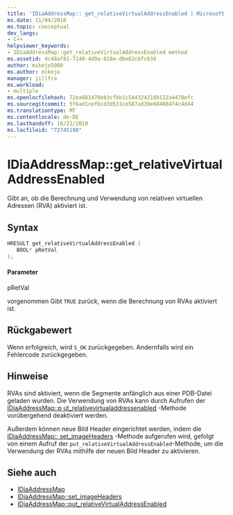 ```yaml
---
title: 'IDiaAddressMap:: get_relativeVirtualAddressEnabled | Microsoft-Dokumentation'
ms.date: 11/04/2016
ms.topic: conceptual
dev_langs:
- C++
helpviewer_keywords:
- IDiaAddressMap::get_relativeVirtualAddressEnabled method
ms.assetid: 4c48af81-7148-4d9a-818e-dbe62cbfc638
author: mikejo5000
ms.author: mikejo
manager: jillfra
ms.workload:
- multiple
ms.openlocfilehash: 72ea881470eb3cfbb1c544324218b122a4470efc
ms.sourcegitcommit: 5f6ad1cefbcd3d531ce587ad30e684684f4c4d44
ms.translationtype: MT
ms.contentlocale: de-DE
ms.lasthandoff: 10/22/2019
ms.locfileid: "72745198"
---
```

# <a name="idiaaddressmapget_relativevirtualaddressenabled"></a>IDiaAddressMap::get_relativeVirtualAddressEnabled
Gibt an, ob die Berechnung und Verwendung von relativen virtuellen Adressen (RVA) aktiviert ist.

## <a name="syntax"></a>Syntax

```C++
HRESULT get_relativeVirtualAddressEnabled ( 
   BOOL* pRetVal
);
```

#### <a name="parameters"></a>Parameter
 pRetVal

vorgenommen Gibt `TRUE` zurück, wenn die Berechnung von RVAs aktiviert ist.

## <a name="return-value"></a>Rückgabewert
 Wenn erfolgreich, wird `S_OK` zurückgegeben. Andernfalls wird ein Fehlercode zurückgegeben.

## <a name="remarks"></a>Hinweise
 RVAs sind aktiviert, wenn die Segmente anfänglich aus einer PDB-Datei geladen wurden. Die Verwendung von RVAs kann durch Aufrufen der [IDiaAddressMap::p ut_relativevirtualaddressenabled](../../debugger/debug-interface-access/idiaaddressmap-put-relativevirtualaddressenabled.md) -Methode vorübergehend deaktiviert werden.

 Außerdem können neue Bild Header eingerichtet werden, indem die [IDiaAddressMap:: set_imageHeaders](../../debugger/debug-interface-access/idiaaddressmap-set-imageheaders.md) -Methode aufgerufen wird, gefolgt von einem Aufruf der `put_relativeVirtualAddressEnabled`-Methode, um die Verwendung der RVAs mithilfe der neuen Bild Header zu aktivieren.

## <a name="see-also"></a>Siehe auch
- [IDiaAddressMap](../../debugger/debug-interface-access/idiaaddressmap.md)
- [IDiaAddressMap::set_imageHeaders](../../debugger/debug-interface-access/idiaaddressmap-set-imageheaders.md)
- [IDiaAddressMap::put_relativeVirtualAddressEnabled](../../debugger/debug-interface-access/idiaaddressmap-put-relativevirtualaddressenabled.md)